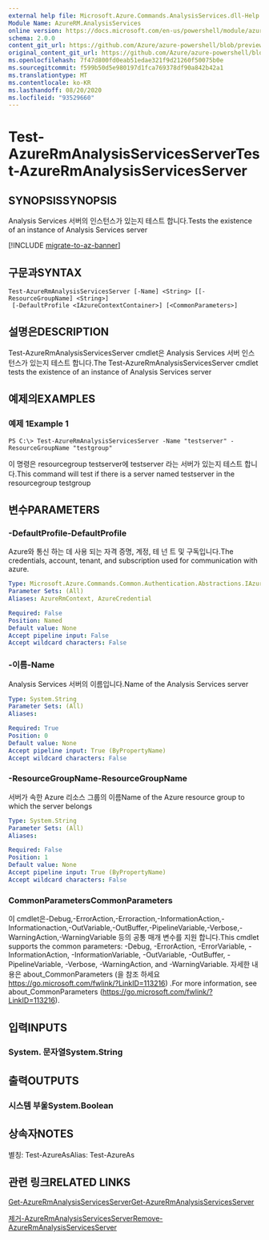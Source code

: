 ```yaml
---
external help file: Microsoft.Azure.Commands.AnalysisServices.dll-Help.xml
Module Name: AzureRM.AnalysisServices
online version: https://docs.microsoft.com/en-us/powershell/module/azurerm.analysisservices/test-azurermanalysisservicesserver
schema: 2.0.0
content_git_url: https://github.com/Azure/azure-powershell/blob/preview/src/ResourceManager/AnalysisServices/Commands.AnalysisServices/help/Test-AzureRmAnalysisServicesServer.md
original_content_git_url: https://github.com/Azure/azure-powershell/blob/preview/src/ResourceManager/AnalysisServices/Commands.AnalysisServices/help/Test-AzureRmAnalysisServicesServer.md
ms.openlocfilehash: 7f47d800fd0eab51edae321f9d21260f50075b0e
ms.sourcegitcommit: f599b50d5e980197d1fca769378df90a842b42a1
ms.translationtype: MT
ms.contentlocale: ko-KR
ms.lasthandoff: 08/20/2020
ms.locfileid: "93529660"
---
```

# <span data-ttu-id="4484f-101">Test-AzureRmAnalysisServicesServer</span><span class="sxs-lookup"><span data-stu-id="4484f-101">Test-AzureRmAnalysisServicesServer</span></span>

## <span data-ttu-id="4484f-102">SYNOPSIS</span><span class="sxs-lookup"><span data-stu-id="4484f-102">SYNOPSIS</span></span>
<span data-ttu-id="4484f-103">Analysis Services 서버의 인스턴스가 있는지 테스트 합니다.</span><span class="sxs-lookup"><span data-stu-id="4484f-103">Tests the existence of an instance of Analysis Services server</span></span>

[!INCLUDE [migrate-to-az-banner](../../includes/migrate-to-az-banner.md)]

## <span data-ttu-id="4484f-104">구문과</span><span class="sxs-lookup"><span data-stu-id="4484f-104">SYNTAX</span></span>

```
Test-AzureRmAnalysisServicesServer [-Name] <String> [[-ResourceGroupName] <String>]
 [-DefaultProfile <IAzureContextContainer>] [<CommonParameters>]
```

## <span data-ttu-id="4484f-105">설명은</span><span class="sxs-lookup"><span data-stu-id="4484f-105">DESCRIPTION</span></span>
<span data-ttu-id="4484f-106">Test-AzureRmAnalysisServicesServer cmdlet은 Analysis Services 서버 인스턴스가 있는지 테스트 합니다.</span><span class="sxs-lookup"><span data-stu-id="4484f-106">The Test-AzureRmAnalysisServicesServer cmdlet tests the existence of an instance of Analysis Services server</span></span>

## <span data-ttu-id="4484f-107">예제의</span><span class="sxs-lookup"><span data-stu-id="4484f-107">EXAMPLES</span></span>

### <span data-ttu-id="4484f-108">예제 1</span><span class="sxs-lookup"><span data-stu-id="4484f-108">Example 1</span></span>
```
PS C:\> Test-AzureRmAnalysisServicesServer -Name "testserver" -ResourceGroupName "testgroup"
```

<span data-ttu-id="4484f-109">이 명령은 resourcegroup testserver에 testserver 라는 서버가 있는지 테스트 합니다.</span><span class="sxs-lookup"><span data-stu-id="4484f-109">This command will test if there is a server named testserver in the resourcegroup testgroup</span></span>

## <span data-ttu-id="4484f-110">변수</span><span class="sxs-lookup"><span data-stu-id="4484f-110">PARAMETERS</span></span>

### <span data-ttu-id="4484f-111">-DefaultProfile</span><span class="sxs-lookup"><span data-stu-id="4484f-111">-DefaultProfile</span></span>
<span data-ttu-id="4484f-112">Azure와 통신 하는 데 사용 되는 자격 증명, 계정, 테 넌 트 및 구독입니다.</span><span class="sxs-lookup"><span data-stu-id="4484f-112">The credentials, account, tenant, and subscription used for communication with azure.</span></span>

```yaml
Type: Microsoft.Azure.Commands.Common.Authentication.Abstractions.IAzureContextContainer
Parameter Sets: (All)
Aliases: AzureRmContext, AzureCredential

Required: False
Position: Named
Default value: None
Accept pipeline input: False
Accept wildcard characters: False
```

### <span data-ttu-id="4484f-113">-이름</span><span class="sxs-lookup"><span data-stu-id="4484f-113">-Name</span></span>
<span data-ttu-id="4484f-114">Analysis Services 서버의 이름입니다.</span><span class="sxs-lookup"><span data-stu-id="4484f-114">Name of the Analysis Services server</span></span>

```yaml
Type: System.String
Parameter Sets: (All)
Aliases:

Required: True
Position: 0
Default value: None
Accept pipeline input: True (ByPropertyName)
Accept wildcard characters: False
```

### <span data-ttu-id="4484f-115">-ResourceGroupName</span><span class="sxs-lookup"><span data-stu-id="4484f-115">-ResourceGroupName</span></span>
<span data-ttu-id="4484f-116">서버가 속한 Azure 리소스 그룹의 이름</span><span class="sxs-lookup"><span data-stu-id="4484f-116">Name of the Azure resource group to which the server belongs</span></span>

```yaml
Type: System.String
Parameter Sets: (All)
Aliases:

Required: False
Position: 1
Default value: None
Accept pipeline input: True (ByPropertyName)
Accept wildcard characters: False
```

### <span data-ttu-id="4484f-117">CommonParameters</span><span class="sxs-lookup"><span data-stu-id="4484f-117">CommonParameters</span></span>
<span data-ttu-id="4484f-118">이 cmdlet은-Debug,-ErrorAction,-Erroraction,-InformationAction,-Informationaction,-OutVariable,-OutBuffer,-PipelineVariable,-Verbose,-WarningAction,-WarningVariable 등의 공통 매개 변수를 지원 합니다.</span><span class="sxs-lookup"><span data-stu-id="4484f-118">This cmdlet supports the common parameters: -Debug, -ErrorAction, -ErrorVariable, -InformationAction, -InformationVariable, -OutVariable, -OutBuffer, -PipelineVariable, -Verbose, -WarningAction, and -WarningVariable.</span></span> <span data-ttu-id="4484f-119">자세한 내용은 about_CommonParameters (을 참조 하세요 https://go.microsoft.com/fwlink/?LinkID=113216) .</span><span class="sxs-lookup"><span data-stu-id="4484f-119">For more information, see about_CommonParameters (https://go.microsoft.com/fwlink/?LinkID=113216).</span></span>

## <span data-ttu-id="4484f-120">입력</span><span class="sxs-lookup"><span data-stu-id="4484f-120">INPUTS</span></span>

### <span data-ttu-id="4484f-121">System. 문자열</span><span class="sxs-lookup"><span data-stu-id="4484f-121">System.String</span></span>

## <span data-ttu-id="4484f-122">출력</span><span class="sxs-lookup"><span data-stu-id="4484f-122">OUTPUTS</span></span>

### <span data-ttu-id="4484f-123">시스템 부울</span><span class="sxs-lookup"><span data-stu-id="4484f-123">System.Boolean</span></span>

## <span data-ttu-id="4484f-124">상속자</span><span class="sxs-lookup"><span data-stu-id="4484f-124">NOTES</span></span>
<span data-ttu-id="4484f-125">별칭: Test-AzureAs</span><span class="sxs-lookup"><span data-stu-id="4484f-125">Alias: Test-AzureAs</span></span>

## <span data-ttu-id="4484f-126">관련 링크</span><span class="sxs-lookup"><span data-stu-id="4484f-126">RELATED LINKS</span></span>

[<span data-ttu-id="4484f-127">Get-AzureRmAnalysisServicesServer</span><span class="sxs-lookup"><span data-stu-id="4484f-127">Get-AzureRmAnalysisServicesServer</span></span>](./Get-AzureRmAnalysisServicesServer.md)

[<span data-ttu-id="4484f-128">제거-AzureRmAnalysisServicesServer</span><span class="sxs-lookup"><span data-stu-id="4484f-128">Remove-AzureRmAnalysisServicesServer</span></span>](./Remove-AzureRmAnalysisServicesServer.md)
